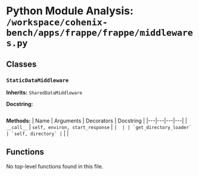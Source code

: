 # Python Module Analysis: `/workspace/cohenix-bench/apps/frappe/frappe/middlewares.py`

## Classes

### `StaticDataMiddleware`
**Inherits:** `SharedDataMiddleware`


**Docstring:**
```

```

**Methods:**
| Name | Arguments | Decorators | Docstring |
|---|---|---|---|
| `__call__` | `self, environ, start_response` | `` |  |
| `get_directory_loader` | `self, directory` | `` |  |





## Functions

No top-level functions found in this file.
